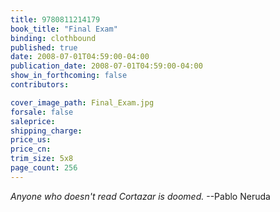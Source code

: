 ```yaml
---
title: 9780811214179
book_title: "Final Exam"
binding: clothbound
published: true
date: 2008-07-01T04:59:00-04:00
publication_date: 2008-07-01T04:59:00-04:00
show_in_forthcoming: false
contributors:

cover_image_path: Final_Exam.jpg
forsale: false
saleprice:
shipping_charge:
price_us:
price_cn:
trim_size: 5x8
page_count: 256
---
```

_Anyone who doesn't read Cortazar is doomed._ --Pablo Neruda

